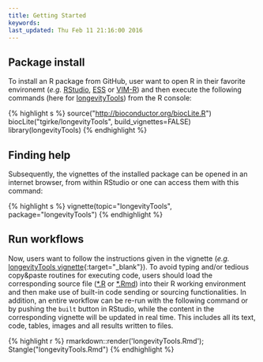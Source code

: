 ```yaml
---
title: Getting Started
keywords: 
last_updated: Thu Feb 11 21:16:00 2016
---
```


## Package install
To install an R package from GitHub, user want to open R in their favorite environemt
(_e.g._ [RStudio](https://www.rstudio.com/), [ESS](http://ess.r-project.org/)
or [VIM-R](http://manuals.bioinformatics.ucr.edu/home/programming-in-r/vim-r))
and then execute the following commands (here for [longevityTools](https://github.com/tgirke/longevityTools)) from the 
R console:

{% highlight s %}
source("http://bioconductor.org/biocLite.R")
biocLite("tgirke/longevityTools", build_vignettes=FALSE)
library(longevityTools)
{% endhighlight %}

## Finding help
Subsequently, the vignettes of the installed package can be opened in an
internet browser, from within RStudio or one can access them with this command:

{% highlight s %}
vignette(topic="longevityTools", package="longevityTools")
{% endhighlight %}

## Run workflows
Now, users want to follow the instructions given in the vignette (_e.g._
[longevityTools vignette](https://htmlpreview.github.io/?https://github.com/tgirke/longevityTools/blob/master/vignettes/longevityTools_eDRUG.html){:target="_blank"}).
To avoid typing and/or tedious copy&paste routines for executing code, users
should load the corresponding source file
([\*.R](https://raw.githubusercontent.com/tgirke/longevityTools/master/vignettes/longevityTools.R)
or [\*.Rmd](https://raw.githubusercontent.com/tgirke/longevityTools/master/vignettes/longevityTools.Rmd))
into their R working environment and then make use of built-in code sending or
sourcing functionalities. In addition, an entire workflow can be re-run with the
following command or by pushing the `built` button in RStudio, while the content in the corresponding vignette will be updated in real time. 
This includes all its text, code, tables, images and all results written to files.

{% highlight r %}
rmarkdown::render('longevityTools.Rmd'); Stangle("longevityTools.Rmd")
{% endhighlight %}

